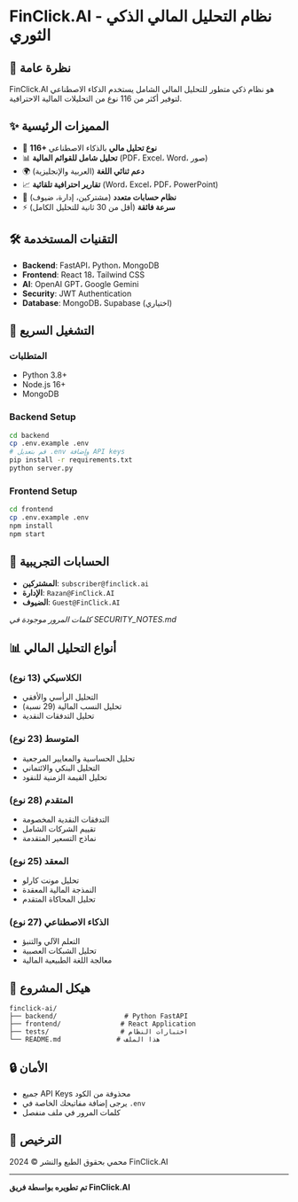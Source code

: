 # FinClick.AI - نظام التحليل المالي الذكي الثوري

## 🎯 نظرة عامة
FinClick.AI هو نظام ذكي متطور للتحليل المالي الشامل يستخدم الذكاء الاصطناعي لتوفير أكثر من 116 نوع من التحليلات المالية الاحترافية.

## ✨ المميزات الرئيسية
- 🤖 **116+ نوع تحليل مالي** بالذكاء الاصطناعي
- 📊 **تحليل شامل للقوائم المالية** (PDF، Excel، Word، صور)
- 🌍 **دعم ثنائي اللغة** (العربية والإنجليزية)
- 📈 **تقارير احترافية تلقائية** (Word، Excel، PDF، PowerPoint)
- 🔐 **نظام حسابات متعدد** (مشتركين، إدارة، ضيوف)
- ⚡ **سرعة فائقة** (أقل من 30 ثانية للتحليل الكامل)

## 🛠️ التقنيات المستخدمة
- **Backend**: FastAPI، Python، MongoDB
- **Frontend**: React 18، Tailwind CSS
- **AI**: OpenAI GPT، Google Gemini
- **Security**: JWT Authentication
- **Database**: MongoDB، Supabase (اختياري)

## 🚀 التشغيل السريع

### المتطلبات
- Python 3.8+
- Node.js 16+
- MongoDB

### Backend Setup
```bash
cd backend
cp .env.example .env
# قم بتعديل .env وإضافة API keys
pip install -r requirements.txt
python server.py
```

### Frontend Setup
```bash
cd frontend
cp .env.example .env
npm install
npm start
```

## 🔑 الحسابات التجريبية
- **المشتركين**: `subscriber@finclick.ai`
- **الإدارة**: `Razan@FinClick.AI`
- **الضيوف**: `Guest@FinClick.AI`

*كلمات المرور موجودة في SECURITY_NOTES.md*

## 📊 أنواع التحليل المالي

### الكلاسيكي (13 نوع)
- التحليل الرأسي والأفقي
- تحليل النسب المالية (29 نسبة)
- تحليل التدفقات النقدية

### المتوسط (23 نوع) 
- تحليل الحساسية والمعايير المرجعية
- التحليل البنكي والائتماني
- تحليل القيمة الزمنية للنقود

### المتقدم (28 نوع)
- التدفقات النقدية المخصومة
- تقييم الشركات الشامل
- نماذج التسعير المتقدمة

### المعقد (25 نوع)
- تحليل مونت كارلو
- النمذجة المالية المعقدة
- تحليل المحاكاة المتقدم

### الذكاء الاصطناعي (27 نوع)
- التعلم الآلي والتنبؤ
- تحليل الشبكات العصبية
- معالجة اللغة الطبيعية المالية

## 📁 هيكل المشروع
```
finclick-ai/
├── backend/                 # Python FastAPI
├── frontend/               # React Application  
├── tests/                  # اختبارات النظام
└── README.md              # هذا الملف
```

## 🔒 الأمان
- جميع API Keys محذوفة من الكود
- يرجى إضافة مفاتيحك الخاصة في `.env`
- كلمات المرور في ملف منفصل

## 📄 الترخيص
محمي بحقوق الطبع والنشر © 2024 FinClick.AI

---
**تم تطويره بواسطة فريق FinClick.AI**
